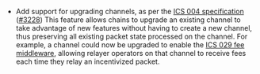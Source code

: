   - Add support for upgrading channels, as per the [ICS 004 specification](https://github.com/cosmos/ibc/blob/main/spec/core/ics-004-channel-and-packet-semantics/UPGRADES.md) ([#3228](https://github.com/informalsystems/hermes/issues/2547))
    This feature allows chains to upgrade an existing channel to take advantage of new features without having to create a new channel, thus preserving all existing packet state processed on the channel. For example, a channel could now be upgraded to enable the [ICS 029 fee middleware](https://ibc.cosmos.network/main/middleware/ics29-fee/overview), allowing relayer operators on that channel to receive fees each time they relay an incentivized packet. 
